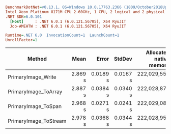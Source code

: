 ``` ini

BenchmarkDotNet=v0.13.1, OS=Windows 10.0.17763.2366 (1809/October2018Update/Redstone5)
Intel Xeon Platinum 8171M CPU 2.60GHz, 1 CPU, 2 logical and 2 physical cores
.NET SDK=6.0.101
  [Host]     : .NET 6.0.1 (6.0.121.56705), X64 RyuJIT
  Job-AMEHTW : .NET 6.0.1 (6.0.121.56705), X64 RyuJIT

Runtime=.NET 6.0  InvocationCount=1  LaunchCount=1  
UnrollFactor=1  

```
|                Method |    Mean |    Error |   StdDev | Allocated native memory | Native memory leak |   Allocated |
|---------------------- |--------:|---------:|---------:|------------------------:|-------------------:|------------:|
|    PrimaryImage_Write | 2.869 s | 0.0189 s | 0.0167 s |           222,029,556 B |                  - |       848 B |
|  PrimaryImage_ToArray | 2.887 s | 0.0384 s | 0.0340 s |           222,028,872 B |                  - | 1,943,536 B |
|   PrimaryImage_ToSpan | 2.968 s | 0.0271 s | 0.0241 s |           222,029,080 B |                  - |       616 B |
| PrimaryImage_ToStream | 2.978 s | 0.0368 s | 0.0344 s |           222,028,952 B |                  - | 1,943,600 B |
